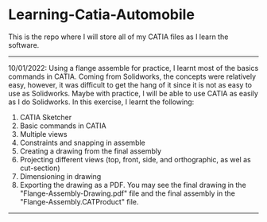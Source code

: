 # Learning-Catia-Automobile
This is the repo where I will store all of my CATIA files as I learn the software. 

-----------------------------------------------------------------------------------------------------------------------------------------------------------------------------------

10/01/2022:
Using a flange assemble for practice, I learnt most of the basics commands in CATIA. Coming from Solidworks, the concepts were relatively easy, however, it was difficult to get the hang of it since it is not as easy to use as Solidworks. Maybe with practice, I will be able to use CATIA as easily as I do Solidworks. In this exercise, I learnt the following:
1. CATIA Sketcher
2. Basic commands in CATIA
3. Multiple views
4. Constraints and snapping in assemble
5. Creating a drawing from the final assembly
6. Projecting different views (top, front, side, and orthographic, as wel as cut-section)
7. Dimensioning in drawing
8. Exporting the drawing as a PDF.
You may see the final drawing in the "Flange-Assembly-Drawing.pdf" file and the final assembly in the "Flange-Assembly.CATProduct" file.
-----------------------------------------------------------------------------------------------------------------------------------------------------------------------------------

